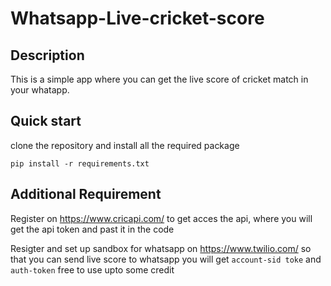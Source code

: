 # Whatsapp-Live-cricket-score

## Description
  This is a simple app where you can get the live score of cricket match in your whatapp.
  
## Quick start
  clone the repository and install all the required package
  ```
  pip install -r requirements.txt
  ```
  
## Additional Requirement
  Register on https://www.cricapi.com/ to get acces the api, where you will get the api token and past it in the code
  
  Resigter and set up sandbox for whatsapp on https://www.twilio.com/ so that you can send live score to whatsapp
  you will get `account-sid toke` and `auth-token` free to use upto some credit
